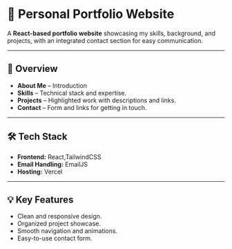 # 💼 Personal Portfolio Website

A **React-based portfolio website** showcasing my skills, background, and projects, with an integrated contact section for easy communication.

---

## 🚀 Overview
- **About Me** – Introduction 
- **Skills** – Technical stack and expertise.
- **Projects** – Highlighted work with descriptions and links.
- **Contact** – Form and links for getting in touch.

---

## 🛠 Tech Stack
- **Frontend:** React,TailwindCSS
- **Email Handling:** EmailJS
- **Hosting:** Vercel

---

## 💡 Key Features
- Clean and responsive design.
- Organized project showcase.
- Smooth navigation and animations.
- Easy-to-use contact form.
